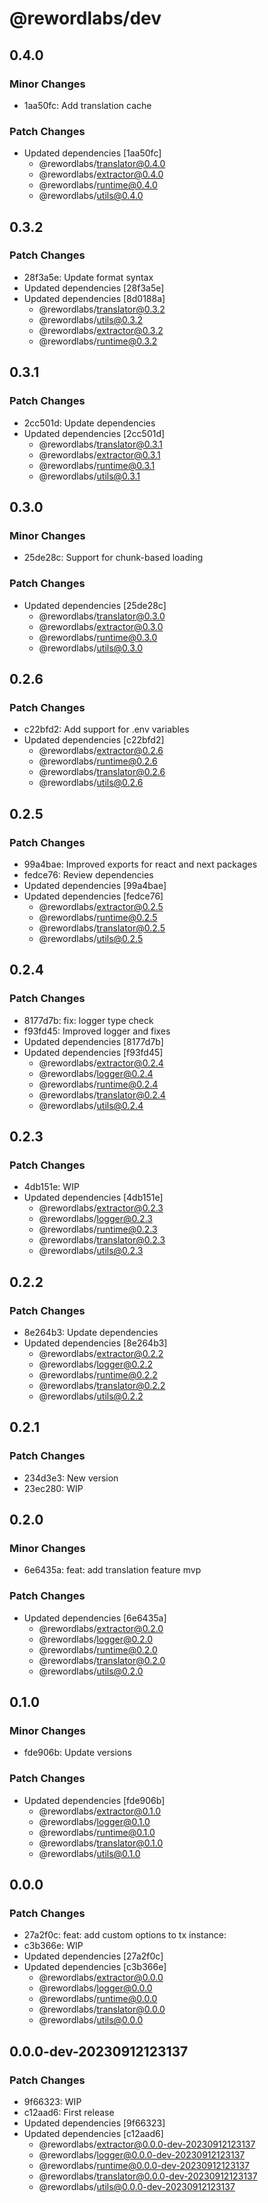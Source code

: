 # @rewordlabs/dev

## 0.4.0

### Minor Changes

- 1aa50fc: Add translation cache

### Patch Changes

- Updated dependencies [1aa50fc]
  - @rewordlabs/translator@0.4.0
  - @rewordlabs/extractor@0.4.0
  - @rewordlabs/runtime@0.4.0
  - @rewordlabs/utils@0.4.0

## 0.3.2

### Patch Changes

- 28f3a5e: Update format syntax
- Updated dependencies [28f3a5e]
- Updated dependencies [8d0188a]
  - @rewordlabs/translator@0.3.2
  - @rewordlabs/utils@0.3.2
  - @rewordlabs/extractor@0.3.2
  - @rewordlabs/runtime@0.3.2

## 0.3.1

### Patch Changes

- 2cc501d: Update dependencies
- Updated dependencies [2cc501d]
  - @rewordlabs/translator@0.3.1
  - @rewordlabs/extractor@0.3.1
  - @rewordlabs/runtime@0.3.1
  - @rewordlabs/utils@0.3.1

## 0.3.0

### Minor Changes

- 25de28c: Support for chunk-based loading

### Patch Changes

- Updated dependencies [25de28c]
  - @rewordlabs/translator@0.3.0
  - @rewordlabs/extractor@0.3.0
  - @rewordlabs/runtime@0.3.0
  - @rewordlabs/utils@0.3.0

## 0.2.6

### Patch Changes

- c22bfd2: Add support for .env variables
- Updated dependencies [c22bfd2]
  - @rewordlabs/extractor@0.2.6
  - @rewordlabs/runtime@0.2.6
  - @rewordlabs/translator@0.2.6
  - @rewordlabs/utils@0.2.6

## 0.2.5

### Patch Changes

- 99a4bae: Improved exports for react and next packages
- fedce76: Review dependencies
- Updated dependencies [99a4bae]
- Updated dependencies [fedce76]
  - @rewordlabs/extractor@0.2.5
  - @rewordlabs/runtime@0.2.5
  - @rewordlabs/translator@0.2.5
  - @rewordlabs/utils@0.2.5

## 0.2.4

### Patch Changes

- 8177d7b: fix: logger type check
- f93fd45: Improved logger and fixes
- Updated dependencies [8177d7b]
- Updated dependencies [f93fd45]
  - @rewordlabs/extractor@0.2.4
  - @rewordlabs/logger@0.2.4
  - @rewordlabs/runtime@0.2.4
  - @rewordlabs/translator@0.2.4
  - @rewordlabs/utils@0.2.4

## 0.2.3

### Patch Changes

- 4db151e: WIP
- Updated dependencies [4db151e]
  - @rewordlabs/extractor@0.2.3
  - @rewordlabs/logger@0.2.3
  - @rewordlabs/runtime@0.2.3
  - @rewordlabs/translator@0.2.3
  - @rewordlabs/utils@0.2.3

## 0.2.2

### Patch Changes

- 8e264b3: Update dependencies
- Updated dependencies [8e264b3]
  - @rewordlabs/extractor@0.2.2
  - @rewordlabs/logger@0.2.2
  - @rewordlabs/runtime@0.2.2
  - @rewordlabs/translator@0.2.2
  - @rewordlabs/utils@0.2.2

## 0.2.1

### Patch Changes

- 234d3e3: New version
- 23ec280: WIP

## 0.2.0

### Minor Changes

- 6e6435a: feat: add translation feature mvp

### Patch Changes

- Updated dependencies [6e6435a]
  - @rewordlabs/extractor@0.2.0
  - @rewordlabs/logger@0.2.0
  - @rewordlabs/runtime@0.2.0
  - @rewordlabs/translator@0.2.0
  - @rewordlabs/utils@0.2.0

## 0.1.0

### Minor Changes

- fde906b: Update versions

### Patch Changes

- Updated dependencies [fde906b]
  - @rewordlabs/extractor@0.1.0
  - @rewordlabs/logger@0.1.0
  - @rewordlabs/runtime@0.1.0
  - @rewordlabs/translator@0.1.0
  - @rewordlabs/utils@0.1.0

## 0.0.0

### Patch Changes

- 27a2f0c: feat: add custom options to tx instance:
- c3b366e: WIP
- Updated dependencies [27a2f0c]
- Updated dependencies [c3b366e]
  - @rewordlabs/extractor@0.0.0
  - @rewordlabs/logger@0.0.0
  - @rewordlabs/runtime@0.0.0
  - @rewordlabs/translator@0.0.0
  - @rewordlabs/utils@0.0.0

## 0.0.0-dev-20230912123137

### Patch Changes

- 9f66323: WIP
- c12aad6: First release
- Updated dependencies [9f66323]
- Updated dependencies [c12aad6]
  - @rewordlabs/extractor@0.0.0-dev-20230912123137
  - @rewordlabs/logger@0.0.0-dev-20230912123137
  - @rewordlabs/runtime@0.0.0-dev-20230912123137
  - @rewordlabs/translator@0.0.0-dev-20230912123137
  - @rewordlabs/utils@0.0.0-dev-20230912123137
